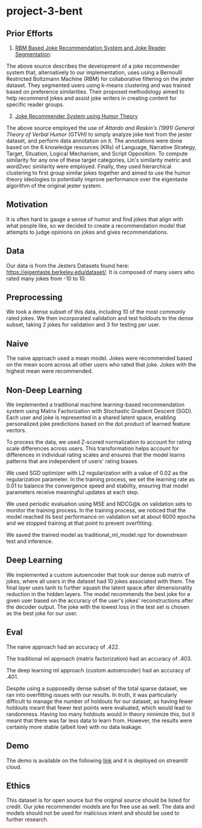 # project-3-bent

## Prior Efforts
1. [RBM Based Joke Recommendation System and Joke Reader Segmentation](https://www.researchgate.net/publication/337489351_RBM_Based_Joke_Recommendation_System_and_Joke_Reader_Segmentation):

The above source describes the development of a joke recommender system that, alternatively to our implementation, uses using a Bernoulli Restricted Boltzmann Machine (RBM) for collaborative filtering on the jester dataset. They segmented users using k-means clustering and was trained based on preference similarities. Their proposed methodology aimed to help recommend jokes and assist joke writers in creating content for specific reader groups.

2. [Joke Recommender System using Humor Theory](https://hammer.purdue.edu/articles/thesis/JOKE_RECOMMENDER_SYSTEM_USING_HUMOR_THEORY/12735302?file=24105254)

The above source employed the use of _Attardo and Raskin's (1991) General Theory of Verbal Humor (GTVH)_ to simply analyze joke text from the jester dataset, and perform data annotation on it. The annotations were done based on the 6 knowledge resources (KRs) of Language, Narrative Strategy, Target, Situation, Logical Mechanism, and Script Opposition. To compute similarity for any one of these target categories, Lin's similarity metric and word2vec similarity were employed. Finally, they used hierarchical clustering to first group similar jokes together and aimed to use the humor theory ideologies to potentially improve performance over the eigentaste algorithm of the original jester system.

## Motivation
It is often hard to gauge a sense of humor and find jokes that align with what people like, so we decided to create a recommendation model that attempts to judge opinions on jokes and gives recommendations.

## Data
Our data is from the Jesters Datasets found here: https://eigentaste.berkeley.edu/dataset/. It is composed of many users who rated many jokes from -10 to 10.

## Preprocessing
We took a dense subset of this data, including 10 of the most commonly rated jokes. We then incorporated validation and test holdouts to the dense subset, taking 2 jokes for validation and 3 for testing per user.

## Naive
The naive approach used a mean model. Jokes were recommended based on the mean score across all other users who rated that joke. Jokes with the highest mean were recommended.

## Non-Deep Learning
We implemented a traditional machine learning-based recommendation system using Matrix Factorization with Stochastic Gradient Descent (SGD). Each user and joke is represented in a shared latent space, enabling personalized joke predictions based on the dot product of learned feature vectors.     
    
To process the data, we used Z-scored normalization to account for rating scale differences across users. This transformation helps account for differences in individual rating scales and ensures that the model learns patterns that are independent of users' rating biases.  
    
We used SGD optimizer with L2 regularization with a value of 0.02 as the regularization parameter. In the training process, we set the learning rate as 0.01 to balance the convergence speed and stability, ensuring that model parameters receive meaningful updates at each step.   
    
We used periodic evaluation using MSE and NDCG@k on validation sets to monitor the training process. In the training process, we noticed that the model reached its best performance on validation set at about 6000 epochs and we stopped training at that point to prevent overfitting.   
       
We saved the trained model as traditional_ml_model.npz for downstream test and inference.

## Deep Learning
We implemented a custom autoencoder that took our dense sub matrix of jokes, where all users in the dataset had 10 jokes associated with them. The final layer uses tanh to further squash the latent space after dimensionality reduction in the hidden layers. The model recommends the best joke for a given user based on the accuracy of the user's jokes' reconstructions after the decoder output. The joke with the lowest loss in the test set is chosen as the best joke for our user.

## Eval
The naive approach had an accuracy of .422.    
       
The traditional ml approach (matrix factorization) had an accuracy of .403.

The deep learning ml approach (custom autoencoder) had an accuracy of .401.

Despite using a supposedly dense subset of the total sparse dataset, we ran into overfitting issues with our results. In truth, it was particularly difficult to manage the number of holdouts for our dataset, as having fewer holdouts meant that fewer test points were evaluated, which would lead to randomness. Having too many holdouts would in theory minimize this, but it meant that there was far less data to learn from. However, the results were certainly more stable (albeit low) with no data leakage.

## Demo

The demo is available on the following [link](https://laxman-22-recommendation-system-app-4nvsmh.streamlit.app/)
and it is deployed on streamlit cloud.

## Ethics
This dataset is for open source but the original source should be listed for credit. Our joke recommender models are for free use as well. The data and models should not be used for malicious intent and should be used to further research.
